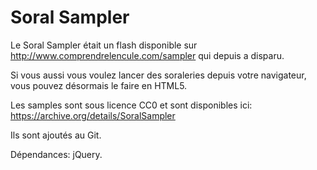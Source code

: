 Soral Sampler
=============

Le Soral Sampler était un flash disponible sur http://www.comprendrelencule.com/sampler qui depuis a disparu.

Si vous aussi vous voulez lancer des soraleries depuis votre navigateur, vous pouvez désormais le faire en HTML5.

Les samples sont sous licence CC0 et sont disponibles ici: https://archive.org/details/SoralSampler

Ils sont ajoutés au Git.

Dépendances: jQuery.
